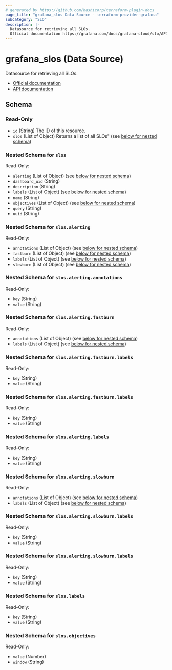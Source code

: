 ```yaml
---
# generated by https://github.com/hashicorp/terraform-plugin-docs
page_title: "grafana_slos Data Source - terraform-provider-grafana"
subcategory: "SLO"
description: |-
  Datasource for retrieving all SLOs.
  Official documentation https://grafana.com/docs/grafana-cloud/slo/API documentation https://grafana.com/docs/grafana-cloud/slo/api/
---
```


# grafana_slos (Data Source)

Datasource for retrieving all SLOs.
		
* [Official documentation](https://grafana.com/docs/grafana-cloud/slo/)
* [API documentation](https://grafana.com/docs/grafana-cloud/slo/api/)



<!-- schema generated by tfplugindocs -->
## Schema

### Read-Only

- `id` (String) The ID of this resource.
- `slos` (List of Object) Returns a list of all SLOs" (see [below for nested schema](#nestedatt--slos))

<a id="nestedatt--slos"></a>
### Nested Schema for `slos`

Read-Only:

- `alerting` (List of Object) (see [below for nested schema](#nestedobjatt--slos--alerting))
- `dashboard_uid` (String)
- `description` (String)
- `labels` (List of Object) (see [below for nested schema](#nestedobjatt--slos--labels))
- `name` (String)
- `objectives` (List of Object) (see [below for nested schema](#nestedobjatt--slos--objectives))
- `query` (String)
- `uuid` (String)

<a id="nestedobjatt--slos--alerting"></a>
### Nested Schema for `slos.alerting`

Read-Only:

- `annotations` (List of Object) (see [below for nested schema](#nestedobjatt--slos--alerting--annotations))
- `fastburn` (List of Object) (see [below for nested schema](#nestedobjatt--slos--alerting--fastburn))
- `labels` (List of Object) (see [below for nested schema](#nestedobjatt--slos--alerting--labels))
- `slowburn` (List of Object) (see [below for nested schema](#nestedobjatt--slos--alerting--slowburn))

<a id="nestedobjatt--slos--alerting--annotations"></a>
### Nested Schema for `slos.alerting.annotations`

Read-Only:

- `key` (String)
- `value` (String)


<a id="nestedobjatt--slos--alerting--fastburn"></a>
### Nested Schema for `slos.alerting.fastburn`

Read-Only:

- `annotations` (List of Object) (see [below for nested schema](#nestedobjatt--slos--alerting--fastburn--annotations))
- `labels` (List of Object) (see [below for nested schema](#nestedobjatt--slos--alerting--fastburn--labels))

<a id="nestedobjatt--slos--alerting--fastburn--annotations"></a>
### Nested Schema for `slos.alerting.fastburn.labels`

Read-Only:

- `key` (String)
- `value` (String)


<a id="nestedobjatt--slos--alerting--fastburn--labels"></a>
### Nested Schema for `slos.alerting.fastburn.labels`

Read-Only:

- `key` (String)
- `value` (String)



<a id="nestedobjatt--slos--alerting--labels"></a>
### Nested Schema for `slos.alerting.labels`

Read-Only:

- `key` (String)
- `value` (String)


<a id="nestedobjatt--slos--alerting--slowburn"></a>
### Nested Schema for `slos.alerting.slowburn`

Read-Only:

- `annotations` (List of Object) (see [below for nested schema](#nestedobjatt--slos--alerting--slowburn--annotations))
- `labels` (List of Object) (see [below for nested schema](#nestedobjatt--slos--alerting--slowburn--labels))

<a id="nestedobjatt--slos--alerting--slowburn--annotations"></a>
### Nested Schema for `slos.alerting.slowburn.labels`

Read-Only:

- `key` (String)
- `value` (String)


<a id="nestedobjatt--slos--alerting--slowburn--labels"></a>
### Nested Schema for `slos.alerting.slowburn.labels`

Read-Only:

- `key` (String)
- `value` (String)




<a id="nestedobjatt--slos--labels"></a>
### Nested Schema for `slos.labels`

Read-Only:

- `key` (String)
- `value` (String)


<a id="nestedobjatt--slos--objectives"></a>
### Nested Schema for `slos.objectives`

Read-Only:

- `value` (Number)
- `window` (String)


